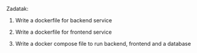 Zadatak:

1) Write a dockerfile for backend service

2) Write a dockerfile for frontend service

3) Write a docker compose file to run backend, frontend and a database